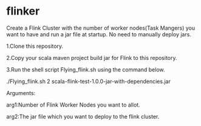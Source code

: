 # flinker
Create a Flink Cluster with the number of worker nodes(Task Mangers) you want to have and run a jar file at startup.
No need to manually deploy jars.

1.Clone this repository.

2.Copy your scala maven project build jar for Flink to this repository.


3.Run the shell script Flying_flink.sh using the command below.

./Flying_flink.sh 2 scala-flink-test-1.0.0-jar-with-dependencies.jar

Arguments:

arg1:Number of Flink Worker Nodes you want to allot.

arg2:The jar file which you want to deploy to the flink cluster.
